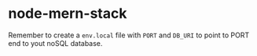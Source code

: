 # node-mern-stack

Remember to create a `env.local` file with `PORT` and `DB_URI` to point to PORT end to yout noSQL database.